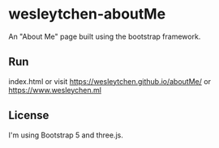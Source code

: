 # wesleytchen-aboutMe

An "About Me" page built using the bootstrap framework.

## Run

index.html or visit https://wesleytchen.github.io/aboutMe/
or https://www.wesleychen.ml

## License

I'm using Bootstrap 5 and three.js.
